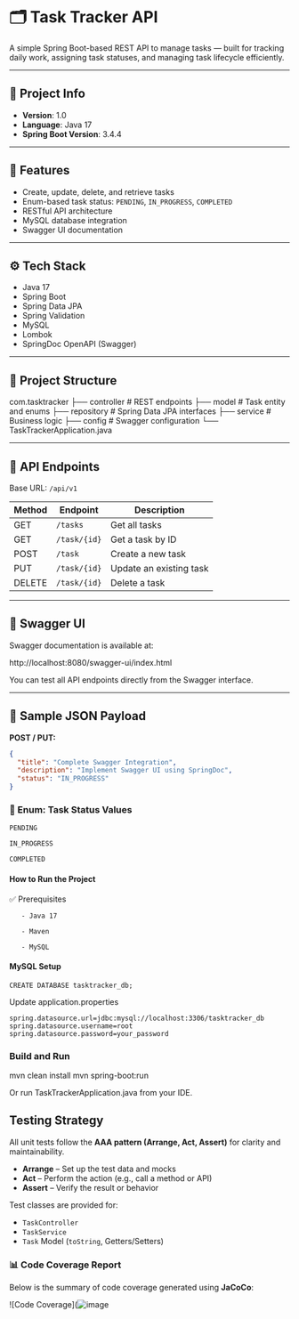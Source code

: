 ﻿# 🗂️ Task Tracker API

A simple Spring Boot-based REST API to manage tasks — built for tracking daily work, assigning task statuses, and managing task lifecycle efficiently.

---

## 📌 Project Info

- **Version**: 1.0
- **Language**: Java 17
- **Spring Boot Version**: 3.4.4

---

## 🚀 Features

- Create, update, delete, and retrieve tasks
- Enum-based task status: `PENDING`, `IN_PROGRESS`, `COMPLETED`
- RESTful API architecture
- MySQL database integration
- Swagger UI documentation

---

## ⚙️ Tech Stack

- Java 17
- Spring Boot
- Spring Data JPA
- Spring Validation
- MySQL
- Lombok
- SpringDoc OpenAPI (Swagger)

---

## 🧠 Project Structure

com.tasktracker 
    ├── controller 
        # REST endpoints 
    ├── model 
        # Task entity and enums 
    ├── repository 
        # Spring Data JPA interfaces 
    ├── service 
        # Business logic 
    ├── config 
        # Swagger configuration 
└── TaskTrackerApplication.java

---

## 🔗 API Endpoints

Base URL: `/api/v1`

| Method | Endpoint            | Description              |
|--------|---------------------|--------------------------|
| GET    | `/tasks`            | Get all tasks            |
| GET    | `/task/{id}`        | Get a task by ID         |
| POST   | `/task`             | Create a new task        |
| PUT    | `/task/{id}`        | Update an existing task  |
| DELETE | `/task/{id}`        | Delete a task            |

---

## 📖 Swagger UI

Swagger documentation is available at:

http://localhost:8080/swagger-ui/index.html


You can test all API endpoints directly from the Swagger interface.

---

## 🧪 Sample JSON Payload

**POST / PUT:**

```json
{
  "title": "Complete Swagger Integration",
  "description": "Implement Swagger UI using SpringDoc",
  "status": "IN_PROGRESS"
}


```
### 🧾 Enum: Task Status Values
```
PENDING

IN_PROGRESS

COMPLETED
```

#### How to Run the Project
✅ Prerequisites
```
   - Java 17
    
   - Maven
    
   - MySQL
```

#### MySQL Setup
```
CREATE DATABASE tasktracker_db;
```
Update application.properties
```
spring.datasource.url=jdbc:mysql://localhost:3306/tasktracker_db
spring.datasource.username=root
spring.datasource.password=your_password
``` 

### Build and Run

mvn clean install
mvn spring-boot:run

Or run TaskTrackerApplication.java from your IDE.

##  Testing Strategy

All unit tests follow the **AAA pattern (Arrange, Act, Assert)** for clarity and maintainability.

- **Arrange** – Set up the test data and mocks
- **Act** – Perform the action (e.g., call a method or API)
- **Assert** – Verify the result or behavior

Test classes are provided for:
- `TaskController`
- `TaskService`
- `Task` Model (`toString`, Getters/Setters)

### 📊 Code Coverage Report

Below is the summary of code coverage generated using **JaCoCo**:

![Code Coverage](![image](https://github.com/user-attachments/assets/2303c9eb-270e-48ca-ae90-34ea229dd4f8)
